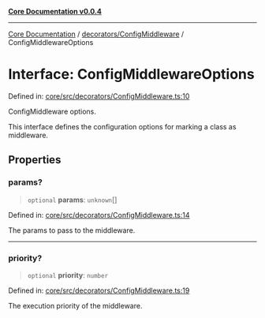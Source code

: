 [**Core Documentation v0.0.4**](../../../README.md)

***

[Core Documentation](../../../modules.md) / [decorators/ConfigMiddleware](../README.md) / ConfigMiddlewareOptions

# Interface: ConfigMiddlewareOptions

Defined in: [core/src/decorators/ConfigMiddleware.ts:10](https://github.com/stonemjs/core/blob/d2167ff53d508d3a75c05f0cf962180518d3e061/src/decorators/ConfigMiddleware.ts#L10)

ConfigMiddleware options.

This interface defines the configuration options for marking a class as middleware.

## Properties

### params?

> `optional` **params**: `unknown`[]

Defined in: [core/src/decorators/ConfigMiddleware.ts:14](https://github.com/stonemjs/core/blob/d2167ff53d508d3a75c05f0cf962180518d3e061/src/decorators/ConfigMiddleware.ts#L14)

The params to pass to the middleware.

***

### priority?

> `optional` **priority**: `number`

Defined in: [core/src/decorators/ConfigMiddleware.ts:19](https://github.com/stonemjs/core/blob/d2167ff53d508d3a75c05f0cf962180518d3e061/src/decorators/ConfigMiddleware.ts#L19)

The execution priority of the middleware.
